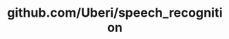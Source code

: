 ---
layout: post
title: github.com/Uberi/speech_recognition
categories: link
tags: [انگلیسی, برنامه‌نویسی]
---